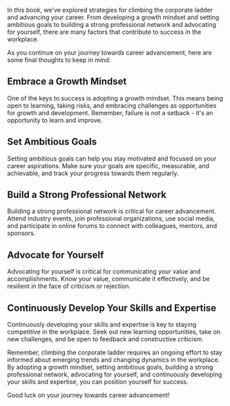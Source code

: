 
In this book, we've explored strategies for climbing the corporate ladder and advancing your career. From developing a growth mindset and setting ambitious goals to building a strong professional network and advocating for yourself, there are many factors that contribute to success in the workplace.

As you continue on your journey towards career advancement, here are some final thoughts to keep in mind:

Embrace a Growth Mindset
------------------------

One of the keys to success is adopting a growth mindset. This means being open to learning, taking risks, and embracing challenges as opportunities for growth and development. Remember, failure is not a setback - it's an opportunity to learn and improve.

Set Ambitious Goals
-------------------

Setting ambitious goals can help you stay motivated and focused on your career aspirations. Make sure your goals are specific, measurable, and achievable, and track your progress towards them regularly.

Build a Strong Professional Network
-----------------------------------

Building a strong professional network is critical for career advancement. Attend industry events, join professional organizations, use social media, and participate in online forums to connect with colleagues, mentors, and sponsors.

Advocate for Yourself
---------------------

Advocating for yourself is critical for communicating your value and accomplishments. Know your value, communicate it effectively, and be resilient in the face of criticism or rejection.

Continuously Develop Your Skills and Expertise
----------------------------------------------

Continuously developing your skills and expertise is key to staying competitive in the workplace. Seek out new learning opportunities, take on new challenges, and be open to feedback and constructive criticism.

Remember, climbing the corporate ladder requires an ongoing effort to stay informed about emerging trends and changing dynamics in the workplace. By adopting a growth mindset, setting ambitious goals, building a strong professional network, advocating for yourself, and continuously developing your skills and expertise, you can position yourself for success.

Good luck on your journey towards career advancement!
